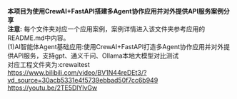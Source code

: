 **本项目为使用CrewAI+FastAPI搭建多Agent协作应用并对外提供API服务案例分享**                           
**注意:** 每个文件夹对应一个应用案例，案例详情进入该文件夹参考应用的README.md中内容。         
(1)AI智能体Agent基础应用:使用CrewAI+FastAPI打造多Agent协作应用并对外提供API服务，支持gpt、通义千问、Ollama本地大模型对比测试              
对应工程文件夹为:crewaitest           
https://www.bilibili.com/video/BV1N44reDEt3/?vd_source=30acb5331e4f5739ebbad50f7cc6b949             
https://youtu.be/2TE5DlYlvGw    



